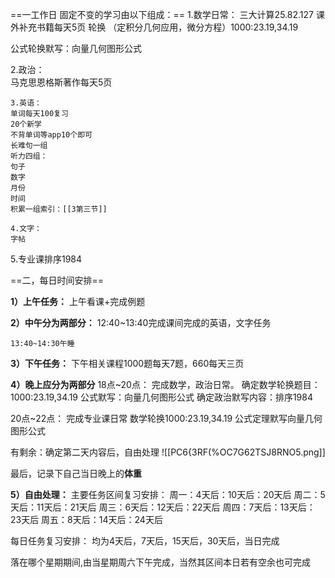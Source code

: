
==一工作日 固定不变的学习由以下组成：==
	1.数学日常：
三大计算25.82.127
课外补充书籍每天5页
轮换 （定积分几何应用，微分方程）1000:23.19,34.19

 公式轮换默写：向量几何图形公式
	
2.政治：	
马克思恩格斯著作每天5页
	
	3.英语：
	单词每天100复习
	20个新学
	不背单词等app10个即可
	长难句一组
	听力四组：
	句子
	数字
	月份
	时间
	积累一组索引：[[3第三节]]
	
	4.文字：
	字帖
		
5.专业课排序1984

==二，每日时间安排==


**1）上午任务：**
	上午看课+完成例题

**2）中午分为两部分：**
	12:40~13:40完成课间完成的英语，文字任务
		
	13:40~14:30午睡

**3）下午任务：**
	下午相关课程1000题每天7题，660每天三页

**4）晚上应分为两部分**
18点~20点：
			完成数学，政治日常。
			确定数学轮换题目：1000:23.19,34.19
			公式默写：向量几何图形公式
			确定政治默写内容：排序1984
		
20点~22点：
			完成专业课日常
			数学轮换1000:23.19,34.19
			公式定理默写向量几何图形公式
		 
有剩余：确定第二天内容后，自由处理
![[PC6{3RF(%OC7G62TSJ8RNO5.png]]

最后，记录下自己当日晚上的**体重**


**5）自由处理：**
主要任务区间复习安排：
周一：4天后：10天后：20天后
周二：5天后：11天后：21天后
周三：6天后：12天后：22天后
周四：7天后：13天后：23天后
周五：8天后：14天后：24天后


每日任务复习安排：
均为4天后，7天后，15天后，30天后，当日完成

落在哪个星期期间,由当星期周六下午完成，当然其区间本日若有空余也可完成
